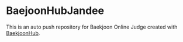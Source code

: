 # BaejoonHubJandee
This is an auto push repository for Baekjoon Online Judge created with [BaekjoonHub](https://github.com/BaekjoonHub/BaekjoonHub).
